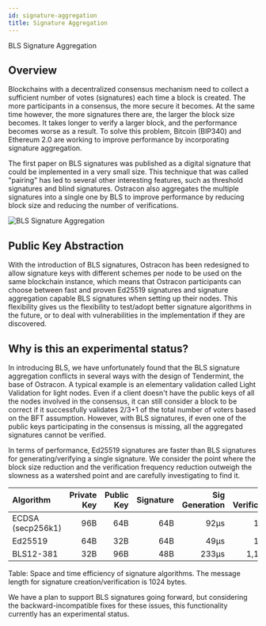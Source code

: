 ```yaml
---
id: signature-aggregation
title: Signature Aggregation
---
```


BLS Signature Aggregation

## Overview

Blockchains with a decentralized consensus mechanism need to collect a sufficient number of votes (signatures) each time a block is created. The more participants in a consensus, the more secure it becomes. At the same time however, the more signatures there are, the larger the block size becomes. It takes longer to verify a larger block, and the performance becomes worse as a result. To solve this problem, Bitcoin (BIP340) and Ethereum 2.0 are working to improve performance by incorporating signature aggregation.

The first paper on BLS signatures was published as a digital signature that could be implemented in a very small size. This technique that was called "pairing" has led to several other interesting features, such as threshold signatures and blind signatures. Ostracon also aggregates the multiple signatures into a single one by BLS to improve performance by reducing block size and reducing the number of verifications.

![BLS Signature Aggregation](/img/about-lbm/ostracon/signature-aggregation/bls_signature_aggregation.png)

## Public Key Abstraction

With the introduction of BLS signatures, Ostracon has been redesigned to allow signature keys with different schemes per node to be used on the same blockchain instance, which means that Ostracon participants can choose between fast and proven Ed25519 signatures and signature aggregation capable BLS signatures when setting up their nodes. This flexibility gives us the flexibility to test/adopt better signature algorithms in the future, or to deal with vulnerabilities in the implementation if they are discovered.

## Why is this an experimental status?

In introducing BLS, we have unfortunately found that the BLS signature aggregation conflicts in several ways with the design of Tendermint, the base of Ostracon. A typical example is an elementary validation called Light Validation for light nodes. Even if a client doesn't have the public keys of all the nodes involved in the consensus, it can still consider a block to be correct if it successfully validates 2/3+1 of the total number of voters based on the BFT assumption. However, with BLS signatures, if even one of the public keys participating in the consensus is missing, all the aggregated signatures cannot be verified.

In terms of performance, Ed25519 signatures are faster than BLS signatures for generating/verifying a single signature. We consider the point where the block size reduction and the verification frequency reduction outweigh the slowness as a watershed point and are carefully investigating to find it.

| Algorithm         | Private Key | Public Key | Signature | Sig Generation | Sig Verification |
| :---------------- | ----------: | ---------: | --------: | -------------: | ---------------: |
| ECDSA (secp256k1) |         96B |        64B |       64B |           92μs |            124μs |
| Ed25519           |         64B |        32B |       64B |           49μs |            130μs |
| BLS12-381         |         32B |        96B |       48B |          233μs |          1,149μs |

Table: Space and time efficiency of signature algorithms. The message length for signature creation/verification is 1024 bytes.

We have a plan to support BLS signatures going forward, but considering the backward-incompatible fixes for these issues, this functionality currently has an experimental status.
